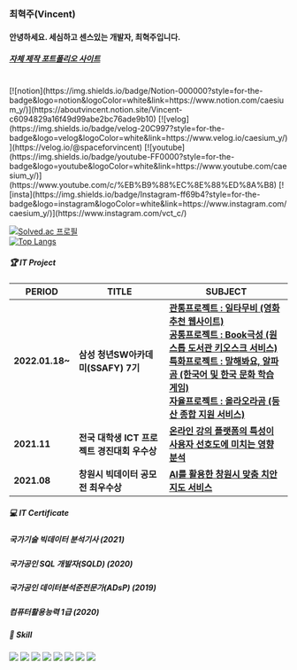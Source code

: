 ### 최혁주(Vincent) 
#### 안녕하세요. 세심하고 센스있는 개발자, 최혁주입니다.

##### [자체 제작 포트폴리오 사이트](https://thestarrydays.vercel.app/)
<br>
[![notion](https://img.shields.io/badge/Notion-000000?style=for-the-badge&logo=notion&logoColor=white&link=https://www.notion.com/caesium_y/)](https://aboutvincent.notion.site/Vincent-c6094829a16f49d99abe2bc76ade9b10) [![velog](https://img.shields.io/badge/velog-20C997?style=for-the-badge&logo=velog&logoColor=white&link=https://www.velog.io/caesium_y/)](https://velog.io/@spaceforvincent) [![youtube](https://img.shields.io/badge/youtube-FF0000?style=for-the-badge&logo=youtube&logoColor=white&link=https://www.youtube.com/caesium_y/)](https://www.youtube.com/c/%EB%B9%88%EC%8E%88%ED%8A%B8) [![insta](https://img.shields.io/badge/Instagram-ff69b4?style=for-the-badge&logo=instagram&logoColor=white&link=https://www.instagram.com/caesium_y/)](https://www.instagram.com/vct_c/)


[![Solved.ac 프로필](http://mazassumnida.wtf/api/mini/generate_badge?boj=chj5356)](https://solved.ac/chj5356)
<br>
[![Top Langs](https://github-readme-stats.vercel.app/api/top-langs/?username=spaceforvincent&layout=compact)](https://github.com/spaceforvincent/github-readme-stats)

##### 🏆 IT Project  

| PERIOD | TITLE | SUBJECT |
| ------- | ------- | -------|
| **2022.01.18~** | **삼성 청년SW아카데미(SSAFY) 7기** | [**관통프로젝트 : 일타무비 (영화추천 웹사이트)**](https://github.com/spaceforvincent/2022-Project-OneHitMovie) </br> [**공통프로젝트 : Book극성 (원스톱 도서관 키오스크 서비스)**](https://github.com/spaceforvincent/2022-Project-Book) </br> [**특화프로젝트 : 말해봐요, 알파곰 (한국어 및 한국 문화 학습 게임)**](https://github.com/spaceforvincent/2022-Project-Alphagom) </br> [**자율프로젝트 : 올라오라곰 (등산 종합 지원 서비스)**](https://github.com/spaceforvincent/2022-Project-Olaoragom)|
| **2021.11** | **전국 대학생 ICT 프로젝트 경진대회 우수상** | [**온라인 강의 플랫폼의 특성이 사용자 선호도에 미치는 영향 분석**](https://github.com/spaceforvincent/2021-Project-ICT) |
| **2021.08** | **창원시 빅데이터 공모전 최우수상** | [**AI를 활용한 창원시 맞춤 치안지도 서비스**](https://github.com/spaceforvincent/2021-Project-Police) |

##### 💻 IT Certificate  

##### 국가기술 빅데이터 분석기사 (2021)
##### 국가공인 SQL 개발자(SQLD) (2020)
##### 국가공인 데이터분석준전문가(ADsP) (2019)
##### 컴퓨터활용능력 1급 (2020)


##### 🧩 Skill  
<img src="https://img.shields.io/badge/Python-3776AB?style=for-the-badge&logo=Python&logoColor=white"> <img src="https://img.shields.io/badge/javascript-F7DF1E?style=for-the-badge&logo=javascript&logoColor=white">
<img src="https://img.shields.io/badge/Pandas-150458?style=for-the-badge&logo=Pandas&logoColor=white"> <img src="https://img.shields.io/badge/Scikitlearn-F7931E?style=for-the-badge&logo=Scikitlearn&logoColor=white"> <img src="https://img.shields.io/badge/tensorflow-FF6F00?style=for-the-badge&logo=tensorflow&logoColor=white"> <img src="https://img.shields.io/badge/sql-003B57?style=for-the-badge&logo=sql&logoColor=white">
<img src="https://img.shields.io/badge/react-61DAFB?style=for-the-badge&logo=react&logoColor=white"> <img src="https://img.shields.io/badge/reactnative-61DAFB?style=for-the-badge&logo=reactnative&logoColor=white">
